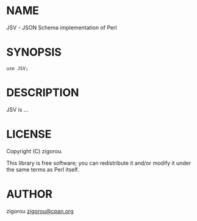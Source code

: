 # NAME

JSV - JSON Schema implementation of Perl

# SYNOPSIS

    use JSV;

# DESCRIPTION

JSV is ...

# LICENSE

Copyright (C) zigorou.

This library is free software; you can redistribute it and/or modify
it under the same terms as Perl itself.

# AUTHOR

zigorou <zigorou@cpan.org>

